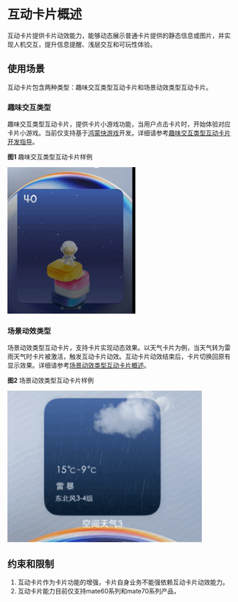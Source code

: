 # 互动卡片概述

互动卡片提供卡片动效能力，能够动态展示普通卡片提供的静态信息或图片，并实现人机交互，提升信息提醒、浅层交互和可玩性体验。

## 使用场景

互动卡片包含两种类型：趣味交互类型互动卡片和场景动效类型互动卡片。

### 趣味交互类型

趣味交互类型互动卡片，提供卡片小游戏功能，当用户点击卡片时，开始体验对应卡片小游戏。当前仅支持基于[鸿蒙快游戏](https://developer.huawei.com/consumer/cn/doc/quickApp-Guides/quickgame-interact-card-0000002045917828)开发。详细请参考[趣味交互类型互动卡片开发指导](arkts-ui-liveform-funinteraction-development.md)。

**图1** 趣味交互类型互动卡片样例

![live-form-game-demo.gif](figures/live-form-game-demo.gif)

### 场景动效类型

场景动效类型互动卡片，支持卡片实现动态效果。以天气卡片为例，当天气转为雷雨天气时卡片被激活，触发互动卡片动效。互动卡片动效结束后，卡片切换回原有显示效果。详细请参考[场景动效类型互动卡片概述](arkts-ui-liveform-sceneanimation-overview.md)。

**图2** 场景动效类型互动卡片样例

![live-form-weather-demo.gif](figures/live-form-weather-demo.gif)

## 约束和限制
1. 互动卡片作为卡片功能的增强，卡片自身业务不能强依赖互动卡片动效能力。
2. 互动卡片能力目前仅支持mate60系列和mate70系列产品，